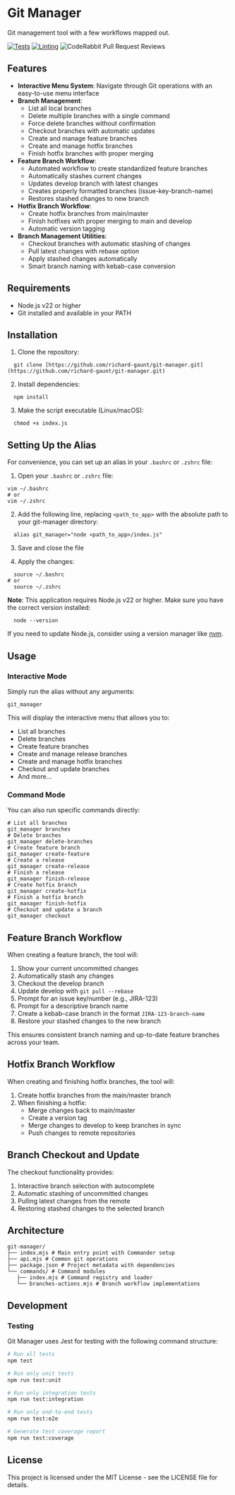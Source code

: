 # Git Manager

Git management tool with a few workflows mapped out.

[![Tests](https://github.com/richardgaunt/git-manager/actions/workflows/tests.yml/badge.svg)](https://github.com/richardgaunt/git-manager/actions/workflows/tests.yml)
[![Linting](https://github.com/richardgaunt/git-manager/actions/workflows/lint.yml/badge.svg)](https://github.com/richardgaunt/git-manager/actions/workflows/lint.yml)
![CodeRabbit Pull Request Reviews](https://img.shields.io/coderabbit/prs/github/richardgaunt/git-manager?utm_source=oss&utm_medium=github&utm_campaign=richardgaunt%2Fgit-manager&labelColor=171717&color=FF570A&link=https%3A%2F%2Fcoderabbit.ai&label=CodeRabbit+Reviews)

## Features

- **Interactive Menu System**: Navigate through Git operations with an easy-to-use menu interface
- **Branch Management**:
  - List all local branches
  - Delete multiple branches with a single command
  - Force delete branches without confirmation
  - Checkout branches with automatic updates
  - Create and manage feature branches
  - Create and manage hotfix branches
  - Finish hotfix branches with proper merging
- **Feature Branch Workflow**:
  - Automated workflow to create standardized feature branches
  - Automatically stashes current changes
  - Updates develop branch with latest changes
  - Creates properly formatted branches (issue-key-branch-name)
  - Restores stashed changes to new branch
- **Hotfix Branch Workflow**:
  - Create hotfix branches from main/master
  - Finish hotfixes with proper merging to main and develop
  - Automatic version tagging
- **Branch Management Utilities**:
  - Checkout branches with automatic stashing of changes
  - Pull latest changes with rebase option
  - Apply stashed changes automatically
  - Smart branch naming with kebab-case conversion

## Requirements

- Node.js v22 or higher
- Git installed and available in your PATH

## Installation

1. Clone the repository:
```shell
  git clone [https://github.com/richard-gaunt/git-manager.git](https://github.com/richard-gaunt/git-manager.git)
```

2. Install dependencies:
```shell
  npm install
``` 

3. Make the script executable (Linux/macOS):
```shell
  chmod +x index.js
``` 

## Setting Up the Alias

For convenience, you can set up an alias in your `.bashrc` or `.zshrc` file:

1. Open your `.bashrc` or `.zshrc` file:
```shell
vim ~/.bashrc
# or
vim ~/.zshrc
``` 

2. Add the following line, replacing `<path_to_app>` with the absolute path to your git-manager directory:
```shell
  alias git_manager="node <path_to_app>/index.js"
``` 

3. Save and close the file

4. Apply the changes:
```shell
  source ~/.bashrc
# or
  source ~/.zshrc
``` 

**Note**: This application requires Node.js v22 or higher. Make sure you have the correct version installed:
```shell
  node --version
``` 

If you need to update Node.js, consider using a version manager like [nvm](https://github.com/nvm-sh/nvm).

## Usage

### Interactive Mode

Simply run the alias without any arguments:
```shell
git_manager
``` 

This will display the interactive menu that allows you to:
- List all branches
- Delete branches
- Create feature branches
- Create and manage release branches
- Create and manage hotfix branches
- Checkout and update branches
- And more...

### Command Mode

You can also run specific commands directly:
```shell
# List all branches
git_manager branches
# Delete branches
git_manager delete-branches
# Create feature branch
git_manager create-feature
# Create a release
git_manager create-release
# Finish a release
git_manager finish-release
# Create hotfix branch
git_manager create-hotfix
# Finish a hotfix branch
git_manager finish-hotfix
# Checkout and update a branch
git_manager checkout
``` 

## Feature Branch Workflow

When creating a feature branch, the tool will:

1. Show your current uncommitted changes
2. Automatically stash any changes
3. Checkout the develop branch
4. Update develop with `git pull --rebase`
5. Prompt for an issue key/number (e.g., JIRA-123)
6. Prompt for a descriptive branch name
7. Create a kebab-case branch in the format `JIRA-123-branch-name`
8. Restore your stashed changes to the new branch

This ensures consistent branch naming and up-to-date feature branches across your team.

## Hotfix Branch Workflow

When creating and finishing hotfix branches, the tool will:

1. Create hotfix branches from the main/master branch
2. When finishing a hotfix:
   - Merge changes back to main/master
   - Create a version tag
   - Merge changes to develop to keep branches in sync
   - Push changes to remote repositories

## Branch Checkout and Update

The checkout functionality provides:

1. Interactive branch selection with autocomplete
2. Automatic stashing of uncommitted changes
3. Pulling latest changes from the remote
4. Restoring stashed changes to the selected branch

## Architecture
```
git-manager/ 
├── index.mjs # Main entry point with Commander setup 
├── api.mjs # Common git operations 
├── package.json # Project metadata with dependencies 
└── commands/ # Command modules 
   ├── index.mjs # Command registry and loader 
   └── branches-actions.mjs # Branch workflow implementations
``` 

## Development

### Testing

Git Manager uses Jest for testing with the following command structure:

```bash
# Run all tests
npm test

# Run only unit tests
npm run test:unit

# Run only integration tests
npm run test:integration

# Run only end-to-end tests
npm run test:e2e

# Generate test coverage report
npm run test:coverage
```

## License

This project is licensed under the MIT License - see the LICENSE file for details.
